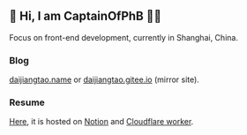 ## 👋 Hi, I am CaptainOfPhB 👨‍💻

Focus on front-end development, currently in Shanghai, China.

### Blog

[daijiangtao.name][1] or [daijiangtao.gitee.io][2] (mirror site).

### Resume

[Here][3], it is hosted on [Notion][4] and [Cloudflare worker][5].

[1]: https://daijiangtao.name         'personal site'
[2]: https://daijiangtao.gitee.io     'personal mirror site'
[3]: https://daijiangtao.site/resume  'resume'
[4]: https://www.notion.so            'notion'
[5]: https://workers.cloudflare.com   'cloudflare worker'
